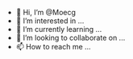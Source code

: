 - 👋 Hi, I’m @Moecg
- 👀 I’m interested in ...
- 🌱 I’m currently learning ...
- 💞️ I’m looking to collaborate on ...
- 📫 How to reach me ...

<!---
Moecg/Moecg is a ✨ special ✨ repository because its `README.md` (this file) appears on your GitHub profile.
You can click the Preview link to take a look at your changes.
--->
